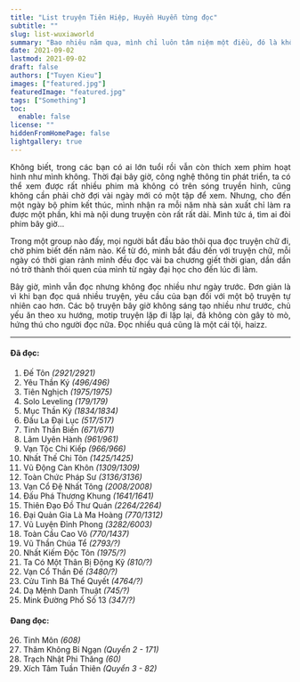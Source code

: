 ```yaml
---
title: "List truyện Tiên Hiệp, Huyền Huyễn từng đọc"
subtitle: ""
slug: list-wuxiaworld
summary: "Bao nhiêu năm qua, mình chỉ luôn tâm niệm một điều, đó là không bao giờ ngoảnh đầu lại. Chỉ hối hận vì những gì chưa làm được, không bao giờ hối hận vì những gì mình đã làm."
date: 2021-09-02
lastmod: 2021-09-02
draft: false
authors: ["Tuyen Kieu"]
images: ["featured.jpg"]
featuredImage: "featured.jpg"
tags: ["Something"]
toc:
  enable: false
license: ""
hiddenFromHomePage: false
lightgallery: true
---
```


<p style = "text-align: justify">Không biết, trong các bạn có ai lớn tuổi rồi vẫn còn thích xem phim hoạt hình như mình không. Thời đại bây giờ, công nghệ thông tin phát triển, ta có thể xem được rất nhiều phim mà không có trên sóng truyền hình, cũng không cần phải chờ đợi vài ngày mới có một tập để xem. Nhưng, cho đến một ngày bộ phim kết thúc, mình nhận ra mỗi năm nhà sản xuất chỉ làm ra được một phần, khi mà nội dung truyện còn rất rất dài. Mình tức á, tìm ai đòi phim bây giờ...</p>

<p style = "text-align: justify">Trong một group nào đấy, mọi người bắt đầu bảo thôi qua đọc truyện chữ đi, chờ phim biết đến năm nào. Kể từ đó, mình bắt đầu đến với truyện chữ, mỗi ngày có thời gian rảnh mình đều đọc vài ba chương giết thời gian, dần dần nó trở thành thói quen của mình từ ngày đại học cho đến lúc đi làm.</p>

<p style = "text-align: justify">Bây giờ, mình vẫn đọc nhưng không đọc nhiều như ngày trước. Đơn giản là vì khi bạn đọc quá nhiều truyện, yêu cầu của bạn đối với một bộ truyện tự nhiên cao hơn. Các bộ truyện bây giờ không sáng tạo nhiều như trước, chủ yếu ăn theo xu hướng, motip truyện lặp đi lặp lại, đã không còn gây tò mò, hứng thú cho người đọc nữa. Đọc nhiều quá cũng là một cái tội, haizz.</p>

---

#### Đã đọc:

1. Đế Tôn _(2921/2921)_
2. Yêu Thần Ký _(496/496)_
3. Tiên Nghịch _(1975/1975)_
4. Solo Leveling _(179/179)_
5. Mục Thần Ký _(1834/1834)_
6. Đấu La Đại Lục _(517/517)_
7. Tinh Thần Biến _(671/671)_
8. Lâm Uyên Hành _(961/961)_
9. Vạn Tộc Chi Kiếp _(966/966)_
10. Nhất Thế Chi Tôn _(1425/1425)_
11. Vũ Động Càn Khôn _(1309/1309)_
12. Toàn Chức Pháp Sư _(3136/3136)_
13. Vạn Cổ Đệ Nhất Tông _(2008/2008)_
14. Đấu Phá Thương Khung _(1641/1641)_
15. Thiên Đạo Đồ Thư Quán _(2264/2264)_
16. Đại Quản Gia Là Ma Hoàng _(770/1312)_
17. Vũ Luyện Đỉnh Phong _(3282/6003)_
18. Toàn Cầu Cao Võ _(770/1437)_
19. Vũ Thần Chúa Tể _(2793/?)_
20. Nhất Kiếm Độc Tôn _(1975/?)_
21. Ta Có Một Thân Bị Động Kỹ _(810/?)_
22. Vạn Cổ Thần Đế _(3480/?)_
23. Cửu Tinh Bá Thể Quyết _(4764/?)_
24. Dạ Mệnh Danh Thuật _(745/?)_
25. Mink Đường Phố Số 13 _(347/?)_

#### Đang đọc:

26. Tinh Môn _(608)_
27. Thâm Không Bỉ Ngạn _(Quyển 2 - 171)_
28. Trạch Nhật Phi Thăng _(60)_
29. Xích Tâm Tuần Thiên _(Quyển 3 - 82)_
